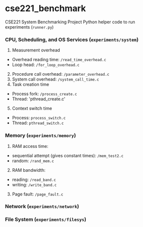 cse221_benchmark
================

CSE221 System Benchmarking Project
Python helper code to run experiments (`runner.py`)


### CPU, Scheduling, and OS Services (`experiments/system`)
1. Measurement overhead
  * Overhead reading time: `/read_time_overhead.c`
  * Loop head: `/for_loop_overhead.c`
2. Procedure call overhead: `/parameter_overhead.c`
3. System call overhead: `/system_call_time.c`
4. Task creation time
  * Process fork: `/process_create.c`
  * Thread: 'pthread_create.c'
5. Context switch time
  * Process: `process_switch.c`
  * Thread: `pthread_switch.c`


### Memory (`experiments/memory`)
1. RAM access time: 
  * sequential attempt (gives constant times): `/mem_test2.c`
  * random: `/rand_mem.c`
2. RAM bandwidth:
  * reading: `/read_band.c`
  * writing: `/write_band.c`
3. Page fault: `/page_fault.c`



### Network (`experiments/network`)

### File System (`experiments/filesys`)